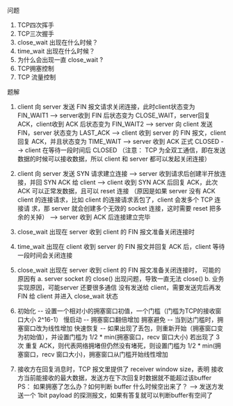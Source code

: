 问题
1. TCP四次挥手
2. TCP三次握手
3. close_wait 出现在什么时候？
4. time_wait 出现在什么时候？ 
5. 为什么会出现一直 close_wait ?
6. TCP拥塞控制
7. TCP 流量控制

题解
1.  client 向 server 发送 FIN 报文请求关闭连接，此时client状态变为 FIN_WAIT1 
    --> server收到 FIN 后状态变为 CLOSE_WAIT，server回复 ACK，client收到 ACK 后状态变为 FIN_WAIT2 
    --> server 向 client 发送 FIN，server 状态变为 LAST_ACK 
    --> client 收到 server 的 FIN 报文，client 回复 ACK，并且状态变为 TIME_WAIT
    --> server 收到 ACK 正式 CLOSED --> client 在等待一段时间后 CLOSED
    （注意： TCP 为全双工通信，即在发送数据的时候可以接收数据，所以 client 和 server 都可以发起关闭连接）
    
2.  client 向 server 发送 SYN 请求建立连接
    --> server 收到请求后创建半开放连接，并回 SYN ACK 给 client 
    --> client 收到 SYN ACK 后回复 ACK，此次 ACK 可以正常发数据，且可以 reset 连接 （原因是如果 server 没有 ACK client 的连接请求，比如 client 的连接请求丢包了，client 会发多个 TCP 连接请       求，那 server 就会创建多个无效的 socket 连接，这时需要 reset 把多余的关掉）
    --> server 收到 ACK 后连接建立完毕

3.  close_wait 出现在 server 收到 client 的 FIN 报文准备关闭连接时

4.  time_wait 出现在 client 收到 server 的 FIN 报文并回复 ACK 后，client 等待一段时间会关闭连接

5.  close_wait 出现在 server 收到 client 的 FIN 报文准备关闭连接时， 可能的原因有 a. server socket 的 close() 出现问题，导致一直无法 close() b. 业务实现原因，可能server 还要很多通信
    没有发送给 client，需要发送完后再发 FIN 给 client 并进入 close_wait 状态
    
6.  初始化 -- 设置一个相对小的拥塞窗口初值，一个门槛（门槛为TCP的接收窗口大小 2^16-1）
    慢启动 -- 拥塞窗口翻倍增加
    拥塞避免 -- 当到达门槛时，拥塞窗口改为线性增加
    快速恢复 -- 如果出现了丢包，则重新开始（拥塞窗口变为初始值），并设置门槛为 1/2 * min(拥塞窗口，recv 窗口大小)
               若出现了 3 次 重复 ACK，则代表网络拥堵但仍然没有堵死，则设置门槛为 1/2 * min(拥塞窗口，recv 窗口大小)，拥塞窗口从门槛开始线性增加
               
7.  接收方在回复消息时，TCP 报文里提供了 receiver window size，表明 接收方当前能接收的最大数据，发送方在下次回复时数据就不能超过该buffer
    PS： 如果拥塞了怎么办？如何判断 buffer 什么时候空出来了？ --> 发送方发送一个 1bit payload 的探测报文，如果有答复就可以判断buffer有空间了
